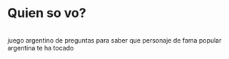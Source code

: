 # Quien so vo?
<br/> juego argentino de preguntas para saber que personaje de fama popular argentina te ha tocado